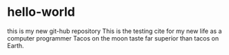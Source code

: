 # hello-world
this is my new git-hub repository
This is the testing cite for my new life as a computer programmer
Tacos on the moon taste far superior than tacos on Earth. 
